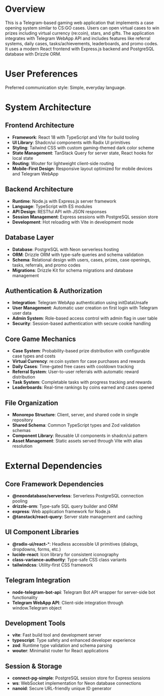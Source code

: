 # Overview

This is a Telegram-based gaming web application that implements a case opening system similar to CS:GO cases. Users can open virtual cases to win prizes including virtual currency (re:coin), stars, and gifts. The application integrates with Telegram WebApp API and includes features like referral systems, daily cases, tasks/achievements, leaderboards, and promo codes. It uses a modern React frontend with Express.js backend and PostgreSQL database with Drizzle ORM.

# User Preferences

Preferred communication style: Simple, everyday language.

# System Architecture

## Frontend Architecture
- **Framework**: React 18 with TypeScript and Vite for build tooling
- **UI Library**: Shadcn/ui components with Radix UI primitives
- **Styling**: Tailwind CSS with custom gaming-themed dark color scheme
- **State Management**: TanStack Query for server state, React hooks for local state
- **Routing**: Wouter for lightweight client-side routing
- **Mobile-First Design**: Responsive layout optimized for mobile devices and Telegram WebApp

## Backend Architecture
- **Runtime**: Node.js with Express.js server framework
- **Language**: TypeScript with ES modules
- **API Design**: RESTful API with JSON responses
- **Session Management**: Express sessions with PostgreSQL session store
- **Development**: Hot reloading with Vite in development mode

## Database Layer
- **Database**: PostgreSQL with Neon serverless hosting
- **ORM**: Drizzle ORM with type-safe queries and schema validation
- **Schema**: Relational design with users, cases, prizes, case openings, tasks, referrals, and promo codes
- **Migrations**: Drizzle Kit for schema migrations and database management

## Authentication & Authorization
- **Integration**: Telegram WebApp authentication using initDataUnsafe
- **User Management**: Automatic user creation on first login with Telegram user data
- **Admin System**: Role-based access control with admin flag in user table
- **Security**: Session-based authentication with secure cookie handling

## Core Game Mechanics
- **Case System**: Probability-based prize distribution with configurable case types and costs
- **Virtual Currency**: re:coin system for case purchases and rewards
- **Daily Cases**: Time-gated free cases with cooldown tracking
- **Referral System**: User-to-user referrals with automatic reward distribution
- **Task System**: Completable tasks with progress tracking and rewards
- **Leaderboards**: Real-time rankings by coins earned and cases opened

## File Organization
- **Monorepo Structure**: Client, server, and shared code in single repository
- **Shared Schema**: Common TypeScript types and Zod validation schemas
- **Component Library**: Reusable UI components in shadcn/ui pattern
- **Asset Management**: Static assets served through Vite with alias resolution

# External Dependencies

## Core Framework Dependencies
- **@neondatabase/serverless**: Serverless PostgreSQL connection pooling
- **drizzle-orm**: Type-safe SQL query builder and ORM
- **express**: Web application framework for Node.js
- **@tanstack/react-query**: Server state management and caching

## UI Component Libraries
- **@radix-ui/react-***: Headless accessible UI primitives (dialogs, dropdowns, forms, etc.)
- **lucide-react**: Icon library for consistent iconography
- **class-variance-authority**: Type-safe CSS class variants
- **tailwindcss**: Utility-first CSS framework

## Telegram Integration
- **node-telegram-bot-api**: Telegram Bot API wrapper for server-side bot functionality
- **Telegram WebApp API**: Client-side integration through window.Telegram object

## Development Tools
- **vite**: Fast build tool and development server
- **typescript**: Type safety and enhanced developer experience
- **zod**: Runtime type validation and schema parsing
- **wouter**: Minimalist router for React applications

## Session & Storage
- **connect-pg-simple**: PostgreSQL session store for Express sessions
- **ws**: WebSocket implementation for Neon database connections
- **nanoid**: Secure URL-friendly unique ID generator